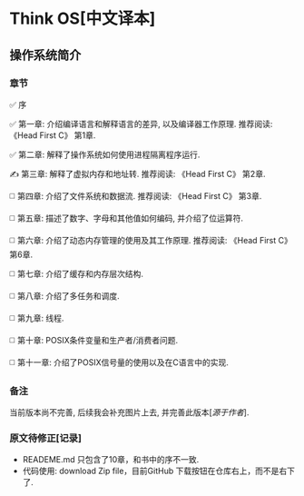 Think OS[中文译本]
========
操作系统简介
-----------------------------------------


### 章节


:white_check_mark: 序

:white_check_mark: 第一章: 介绍编译语言和解释语言的差异, 以及编译器工作原理.
推荐阅读: 《Head First C》 第1章.

:white_check_mark: 第二章: 解释了操作系统如何使用进程隔离程序运行.

:writing_hand: 第三章: 解释了虚拟内存和地址转. 推荐阅读: 《Head First C》 第2章.

:white_medium_square: 第四章: 介绍了文件系统和数据流. 推荐阅读: 《Head First C》 第3章.

:white_medium_square: 第五章: 描述了数字、字母和其他值如何编码, 并介绍了位运算符.

:white_medium_square: 第六章: 介绍了动态内存管理的使用及其工作原理. 推荐阅读: 《Head First C》 第6章.

:white_medium_square: 第七章: 介绍了缓存和内存层次结构.

:white_medium_square: 第八章: 介绍了多任务和调度.

:white_medium_square: 第九章: 线程.

:white_medium_square: 第十章: POSIX条件变量和生产者/消费者问题.

:white_medium_square: 第十一章: 介绍了POSIX信号量的使用以及在C语言中的实现.

### 备注

当前版本尚不完善, 后续我会补充图片上去, 并完善此版本[*源于作者*].


### 原文待修正[记录]

- READEME.md 只包含了10章，和书中的序不一致.
- 代码使用: download Zip file，目前GitHub 下载按钮在仓库右上，而不是右下了.

